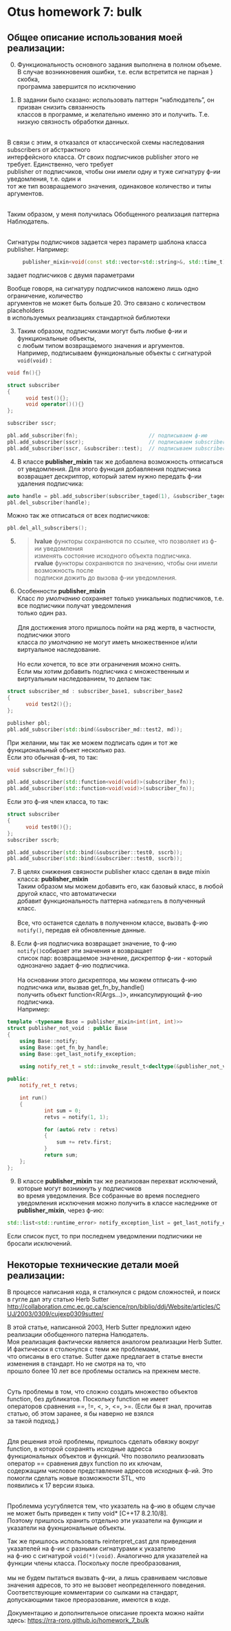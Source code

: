 # Otus homework 7: bulk

## Общее описание использования моей реализации:

0) Функциональность основного задания выполнена в полном объеме.<br>
   В случае возникновения ошибки, т.е. если встретится не парная } скобка,<br>
   программа завершится по исключению

1)	В задании было сказано: использовать паттерн “наблюдатель”, он призван снизить связанность <br>
классов в программе, и желательно именно это и получить. Т.е. низкую связность обработки данных.<br><br>

В связи с этим, я отказался от классической схемы наследования subscribers от абстрактного <br>
интерфейсного класса. От своих подписчиков publisher этого не требует. Единственно, чего требует <br>
publisher от подписчиков, чтобы они имели одну и туже сигнатуру ф-ии уведомления, т.е. один и <br>
тот же тип возвращаемого значения, одинаковое количество и типы аргументов.<br><br>

Таким образом, у меня получилась Обобщенного реализация паттерна Наблюдатель.<br><br>

Сигнатуры подписчиков задается через параметр шаблона класса publisher. Например:
```cpp
     publisher_mixin<void(const std::vector<std::string>&, std::time_t)>
```
задает подписчиков с двумя параметрами

Вообще говоря, на сигнатуру подписчиков наложено лишь одно ограничение, количество <br>
аргументов не может быть больше 20. Это связано с количеством placeholders <br>
в используемых реализациях стандартной библиотеки

3)	Таким образом, подписчиками могут быть любые ф-ии и функциональные объекты, <br>
с любым типом возвращаемого значения и аргументов.<br>
Например, подписываем функциональные объекты с сигнатурой `void(void)` :
```cpp
void fn(){}

struct subscriber
{
      void test(){};
      void operator()(){}
};

subscriber sscr;

pbl.add_subscriber(fn);                       // подписываем ф-ию
pbl.add_subscriber(sscr);                     // подписываем subscriber::operator()
pbl.add_subscriber(sscr, &subscriber::test);  // подписываем subscriber::test()

```

4) В классе **publisher_mixin** так же добавлена возможность отписаться от уведомления.
Для этого функция добавляения подписчика возвращает дескриптор, который затем нужно передать ф-ии удаления подписчика:
```cpp
auto handle = pbl.add_subscriber(subscriber_taged(1), &subscriber_taged::test1);
pbl.del_subscriber(handle);
```
Можно так же отписаться от всех подписчиков:
```cpp
pbl.del_all_subscribers();
```

5)	> **lvalue** функторы сохраняются по ссылке, что позволяет из ф-ии уведомления <br>
    изменять состояние исходного объекта подписчика.<br>
    > **rvalue** функторы сохраняются по значению, чтобы они имели возможность после <br>
    подписки дожить до вызова ф-ии уведомления.

6)  Особенности **publisher_mixin**<br>
    Класс *по умолчанию* сохраняет только уникальных подписчиков, т.е. все подписчики получат уведомления<br>
    только один раз.<br><br>
    Для достижения этого пришлось пойти на ряд жертв, в частности, подписчики этого <br>
    класса *по умолчанию* не могут иметь множественное и/или виртуальное наследование.<br><br>
    Но если хочется, то все эти ограничения можно снять.<br>
    Если мы хотим добавить подписчика с множественным и виртуальным наследованием, то делаем так:
```cpp
struct subscriber_md : subscriber_base1, subscriber_base2
{
      void test2(){};
};

publisher pbl;
pbl.add_subscriber(std::bind(&subscriber_md::test2, md));
```
   
   При желании, мы так же можем подписать один и тот же функциональный объект несколько раз.<br>
   Если это обычная ф-ия, то так:    
```cpp
void subscriber_fn(){}

pbl.add_subscriber(std::function<void(void)>(subscriber_fn));
pbl.add_subscriber(std::function<void(void)>(subscriber_fn));
```
   Если это ф-ия член класса, то так:<br>
```cpp
struct subscriber
{
      void test0(){};
};
subscriber sscrb;

pbl.add_subscriber(std::bind(&subscriber::test0, sscrb)); 
pbl.add_subscriber(std::bind(&subscriber::test0, sscrb)); 
```

7)	В целях снижения связности publisher класс сделан в виде mixin класса:  **publisher_mixin**<br>
    Таким образом мы можем добавить его, как базовый класс, в любой другой класс, что автоматически <br>
    добавит функциональность паттерна `наблюдатель` в полученный класс.<br><br>
    Все, что останется сделать в полученном классе, вызвать ф-ию `notify()`, передав ей обновленные данные.

8) Если ф-ия подписчика возвращает значение, то ф-ию `notify()`собирает эти значения и возвращает <br>
   список пар: возвращаемое значение, дискрептор ф-ии - который однозначно задает ф-ию подписчика.<br><br>
   На основании этого дискрептора, мы можем отписать ф-ию подписчика или, вызвав  get_fn_by_handle()<br>
   получить объект function<R(Args...)>, инкапсулирующий ф-ию подписчика.<br>
   Например:
```cpp
template <typename Base = publisher_mixin<int(int, int)>>
struct publisher_not_void : public Base
{
    using Base::notify;
    using Base::get_fn_by_handle;
    using Base::get_last_notify_exception;
       
    using notify_ret_t = std::invoke_result_t<decltype(&publisher_not_void::notify), Base, int, int>;

public:
    notify_ret_t retvs;

    int run()
    {
            int sum = 0;
            retvs = notify(1, 1);

            for (auto& retv : retvs)
            {
                sum += retv.first;                        
            }
            return sum;
    };
};
```

9) В классе **publisher_mixin** так же реализован перехват исключений, которые могут возникнуть у подписчиков<br>
во время уведомления. Все собранные во время последнего уведомления исключения можно получить в классе наследнике от<br>
**publisher_mixin**, через ф-ию:
```cpp
std::list<std::runtime_error> notify_exception_list = get_last_notify_exception();
```
Если список пуст, то при последнем уведомлении подписчики не бросали исключений.

## Некоторые технические детали моей реализации:
В процессе написания кода, я сталкнулся с рядом сложностей, и поиск в гугле дал эту статью Herb Sutter 
http://collaboration.cmc.ec.gc.ca/science/rpn/biblio/ddj/Website/articles/CUJ/2003/0309/cujexp0309sutter/

В этой статье, написанной 2003, Herb Sutter предложил идею реализации обобщенного патерна Налюдатель.<br> 
Моя реализация фактически является аналогом реализации Herb Sutter. И фактически я столкнулся с теми же проблемами,<br> 
что описаны в его статье. Sutter даже предлагает в статье внести изменения в стандарт. Но не смотря на то, что<br>
прошло более 10 лет все проблемы остались на прежнем месте.<br><br>

Суть проблемы в том, что сложно создать множество объектов function, без дубликатов. Поскольку function не имеет<br>
операторов сравнения ==, !=, <, >, <=, >=. (Если бы я знал, прочитав статью, об этом заранее, я бы наверно не взялся<br>
за такой подход.)<br><br>

Для решения этой проблемы, пришлось сделать обвязку вокруг function, в которой сохранять исходные адресса<br>
функциональных объектов и функций. Что позволило реализовать оператор == сравнения двух function по их ключам,<br> 
содержащим числовое представление адрессов исходных ф-ий. Это помогли сделать новые возможности STL, что<br> 
появились к 17 версии языка.<br><br>

Проблемма усугубляется тем, что указатель на ф-ию в общем случае не может быть приведен к типу void* [C++17 8.2.10/8].<br> 
Поэтому пришлось хранить отдельно эти указатели на функции и указатели на фукнциональные объекты.

Так же пришлось использовать reinterpret_cast для приведения указателей на ф-ии с разными сигнатурами к указателю<br> 
на ф-ию с сигнатурой `void(*)(void)`. Аналогично для указателей на функции члены класса. Поскольку после преобразования,<br>  
мы не будем пытаться вызвать ф-ии, а лишь сравниваем числовые значения адресов, то это не вызовет неопределенного поведения.<br> 
Соответствующие комментарии со сылками на стандарт, допускающими такое преоразование, имеются в коде.


Документацию и дополнительное описание проекта можно найти здесь:
https://rra-roro.github.io/homework_7_bulk
